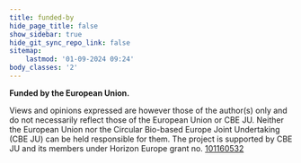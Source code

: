 ```yaml
---
title: funded-by
hide_page_title: false
show_sidebar: true
hide_git_sync_repo_link: false
sitemap:
    lastmod: '01-09-2024 09:24'
body_classes: '2'
---
```


**Funded by the European Union.** 

Views and opinions expressed are however those of the author(s) only and do not necessarily reflect those of the European Union or CBE JU. Neither the European Union nor the Circular Bio-based Europe Joint Undertaking (CBE JU) can be held responsible for them. The project is supported by CBE JU and its members under Horizon Europe grant no. [101160532](https://cordis.europa.eu/project/id/101160532)